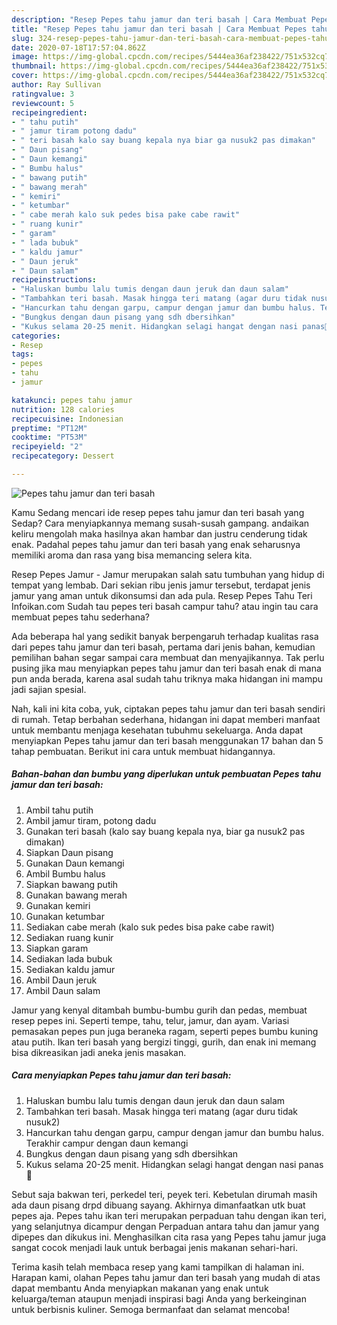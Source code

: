 ```yaml
---
description: "Resep Pepes tahu jamur dan teri basah | Cara Membuat Pepes tahu jamur dan teri basah Yang Enak Dan Mudah"
title: "Resep Pepes tahu jamur dan teri basah | Cara Membuat Pepes tahu jamur dan teri basah Yang Enak Dan Mudah"
slug: 324-resep-pepes-tahu-jamur-dan-teri-basah-cara-membuat-pepes-tahu-jamur-dan-teri-basah-yang-enak-dan-mudah
date: 2020-07-18T17:57:04.862Z
image: https://img-global.cpcdn.com/recipes/5444ea36af238422/751x532cq70/pepes-tahu-jamur-dan-teri-basah-foto-resep-utama.jpg
thumbnail: https://img-global.cpcdn.com/recipes/5444ea36af238422/751x532cq70/pepes-tahu-jamur-dan-teri-basah-foto-resep-utama.jpg
cover: https://img-global.cpcdn.com/recipes/5444ea36af238422/751x532cq70/pepes-tahu-jamur-dan-teri-basah-foto-resep-utama.jpg
author: Ray Sullivan
ratingvalue: 3
reviewcount: 5
recipeingredient:
- " tahu putih"
- " jamur tiram potong dadu"
- " teri basah kalo say buang kepala nya biar ga nusuk2 pas dimakan"
- " Daun pisang"
- " Daun kemangi"
- " Bumbu halus"
- " bawang putih"
- " bawang merah"
- " kemiri"
- " ketumbar"
- " cabe merah kalo suk pedes bisa pake cabe rawit"
- " ruang kunir"
- " garam"
- " lada bubuk"
- " kaldu jamur"
- " Daun jeruk"
- " Daun salam"
recipeinstructions:
- "Haluskan bumbu lalu tumis dengan daun jeruk dan daun salam"
- "Tambahkan teri basah. Masak hingga teri matang (agar duru tidak nusuk2)"
- "Hancurkan tahu dengan garpu, campur dengan jamur dan bumbu halus. Terakhir campur dengan daun kemangi"
- "Bungkus dengan daun pisang yang sdh dbersihkan"
- "Kukus selama 20-25 menit. Hidangkan selagi hangat dengan nasi panas🤤"
categories:
- Resep
tags:
- pepes
- tahu
- jamur

katakunci: pepes tahu jamur 
nutrition: 128 calories
recipecuisine: Indonesian
preptime: "PT12M"
cooktime: "PT53M"
recipeyield: "2"
recipecategory: Dessert

---
```



![Pepes tahu jamur dan teri basah](https://img-global.cpcdn.com/recipes/5444ea36af238422/751x532cq70/pepes-tahu-jamur-dan-teri-basah-foto-resep-utama.jpg)

Kamu Sedang mencari ide resep pepes tahu jamur dan teri basah yang Sedap? Cara menyiapkannya memang susah-susah gampang. andaikan keliru mengolah maka hasilnya akan hambar dan justru cenderung tidak enak. Padahal pepes tahu jamur dan teri basah yang enak seharusnya memiliki aroma dan rasa yang bisa memancing selera kita.

Resep Pepes Jamur - Jamur merupakan salah satu tumbuhan yang hidup di tempat yang lembab. Dari sekian ribu jenis jamur tersebut, terdapat jenis jamur yang aman untuk dikonsumsi dan ada pula. Resep Pepes Tahu Teri Infoikan.com Sudah tau pepes teri basah campur tahu? atau ingin tau cara membuat pepes tahu sederhana?

Ada beberapa hal yang sedikit banyak berpengaruh terhadap kualitas rasa dari pepes tahu jamur dan teri basah, pertama dari jenis bahan, kemudian pemilihan bahan segar sampai cara membuat dan menyajikannya. Tak perlu pusing jika mau menyiapkan pepes tahu jamur dan teri basah enak di mana pun anda berada, karena asal sudah tahu triknya maka hidangan ini mampu jadi sajian spesial.


Nah, kali ini kita coba, yuk, ciptakan pepes tahu jamur dan teri basah sendiri di rumah. Tetap berbahan sederhana, hidangan ini dapat memberi manfaat untuk membantu menjaga kesehatan tubuhmu sekeluarga. Anda dapat menyiapkan Pepes tahu jamur dan teri basah menggunakan 17 bahan dan 5 tahap pembuatan. Berikut ini cara untuk membuat hidangannya.

<!--inarticleads1-->

##### Bahan-bahan dan bumbu yang diperlukan untuk pembuatan Pepes tahu jamur dan teri basah:

1. Ambil  tahu putih
1. Ambil  jamur tiram, potong dadu
1. Gunakan  teri basah (kalo say buang kepala nya, biar ga nusuk2 pas dimakan)
1. Siapkan  Daun pisang
1. Gunakan  Daun kemangi
1. Ambil  Bumbu halus
1. Siapkan  bawang putih
1. Gunakan  bawang merah
1. Gunakan  kemiri
1. Gunakan  ketumbar
1. Sediakan  cabe merah (kalo suk pedes bisa pake cabe rawit)
1. Sediakan  ruang kunir
1. Siapkan  garam
1. Sediakan  lada bubuk
1. Sediakan  kaldu jamur
1. Ambil  Daun jeruk
1. Ambil  Daun salam


Jamur yang kenyal ditambah bumbu-bumbu gurih dan pedas, membuat resep pepes ini. Seperti tempe, tahu, telur, jamur, dan ayam. Variasi pemasakan pepes pun juga beraneka ragam, seperti pepes bumbu kuning atau putih. Ikan teri basah yang bergizi tinggi, gurih, dan enak ini memang bisa dikreasikan jadi aneka jenis masakan. 

<!--inarticleads2-->

##### Cara menyiapkan Pepes tahu jamur dan teri basah:

1. Haluskan bumbu lalu tumis dengan daun jeruk dan daun salam
1. Tambahkan teri basah. Masak hingga teri matang (agar duru tidak nusuk2)
1. Hancurkan tahu dengan garpu, campur dengan jamur dan bumbu halus. Terakhir campur dengan daun kemangi
1. Bungkus dengan daun pisang yang sdh dbersihkan
1. Kukus selama 20-25 menit. Hidangkan selagi hangat dengan nasi panas🤤


Sebut saja bakwan teri, perkedel teri, peyek teri. Kebetulan dirumah masih ada daun pisang drpd dibuang sayang. Akhirnya dimanfaatkan utk buat pepes aja. Pepes tahu ikan teri merupakan perpaduan tahu dengan ikan teri, yang selanjutnya dicampur dengan Perpaduan antara tahu dan jamur yang dipepes dan dikukus ini. Menghasilkan cita rasa yang Pepes tahu jamur juga sangat cocok menjadi lauk untuk berbagai jenis makanan sehari-hari. 

Terima kasih telah membaca resep yang kami tampilkan di halaman ini. Harapan kami, olahan Pepes tahu jamur dan teri basah yang mudah di atas dapat membantu Anda menyiapkan makanan yang enak untuk keluarga/teman ataupun menjadi inspirasi bagi Anda yang berkeinginan untuk berbisnis kuliner. Semoga bermanfaat dan selamat mencoba!
